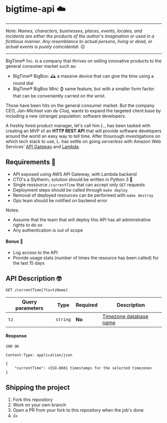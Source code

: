 # bigtime-api ☁️

---

Note: _Names, characters, businesses, places, events, locales, and incidents are either the products of the author's imagination or used in a fictitious manner. Any resemblance to actual persons, living or dead, or actual events is purely coincidental._ 😉

---

BigTime® Inc. is a company that thrives on selling innovative products to the general consumer market such as:

  - BigTime® BigBox: 🕰 a massive device that can give the time using a round dial
  - BigTime® BigBox Mini: ⌚️ same feature, but with a smaller form factor that can be conveniently carried on the wrist.

Those have been hits on the general consumer market. But the company CEO, _Jan-Michael van de Cloq_, wants to expand the targeted client base by including a new (strange) population: software developers.

A freshly hired product manager, let's call him _L._, has been tasked with creating an MVP of an **HTTP REST API** that will provide software developers around the world an easy way to tell time. After thourough investigations on which tech stack to use, L. has settle on going *serverless* with Amazon Web Services' [API Gateway](https://aws.amazon.com/api-gateway/) and [Lambda](https://aws.amazon.com/lambda/).

## Requirements 📝

  - API exposed using AWS API Gateway, with Lambda backend
  - CTO's a Slytherin, solution should be written in Python 3 🐍
  - Single ressource `/currentTime` that can accept only `GET` requests
  - Deployment steps should be called through `make deploy`
  - Removal of deployed resources can be performed with `make destroy`
  - Ops team should be notified on backend error


Notes:
  - Assume that the team that will deploy this API has all administrative rights to do so
  - Any authentication is out of scope

#### Bonus 🥇

  - Log access to the API
  - Provide usage stats (number of times the resource has been called) for the last 15 days <!-- (usage stats can be retrieved from aws console in the function monitoring (Invocations section), do you mean from an API call ?) -->

## API Description 🤓

```
GET /currentTime[?tz=tzName]
```

Query parameters|Type     |Required|Description
----------------|---------|--------|----------
`tz`            |`string` | **No** |[Timezone database name](https://en.wikipedia.org/wiki/List_of_tz_database_time_zones)

#### Response

```http
200 OK

Content-Type: application/json

{
    "currentTime": <ISO-8601 timestamps for the selected timezone>
}
```

## Shipping the project

1) Fork this repository
2) Work on your own branch
3) Open a PR from your fork to this repository when the job's done
4) 👍
